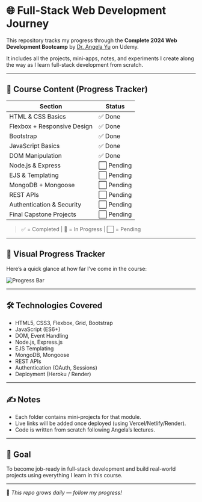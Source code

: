 # 🌐 Full-Stack Web Development Journey

This repository tracks my progress through the **Complete 2024 Web Development Bootcamp** by [Dr. Angela Yu](https://www.udemy.com/course/the-complete-web-development-bootcamp/) on Udemy.

It includes all the projects, mini-apps, notes, and experiments I create along the way as I learn full-stack development from scratch.

---

## 🚀 Course Content (Progress Tracker)

| Section                        | Status  
|-------------------------------|-------------------|
| HTML & CSS Basics             | ✅ Done          |                      
| Flexbox + Responsive Design   | ✅ Done          |              
| Bootstrap                     | ✅ Done          | 
| JavaScript Basics             | ✅ Done          | 
| DOM Manipulation              | ✅ Done          | 
| Node.js & Express             | ⬜️ Pending       |
| EJS & Templating              | ⬜️ Pending       |
| MongoDB + Mongoose            | ⬜️ Pending       |
| REST APIs                     | ⬜️ Pending       | 
| Authentication & Security     | ⬜️ Pending       | 
| Final Capstone Projects       | ⬜️ Pending       |

> ✅ = Completed | 🔄 = In Progress | ⬜️ =  Pending

---
## 🌸 Visual Progress Tracker

Here’s a quick glance at how far I’ve come in the course:

![Progress Bar](https://img.shields.io/badge/Progress-34%25-ffcfe0?style=for-the-badge&logo=javascript&logoColor=white)


---
## 🛠️ Technologies Covered

- HTML5, CSS3, Flexbox, Grid, Bootstrap
- JavaScript (ES6+)
- DOM, Event Handling
- Node.js, Express.js
- EJS Templating
- MongoDB, Mongoose
- REST APIs
- Authentication (OAuth, Sessions)
- Deployment (Heroku / Render)


---

## ✍️ Notes

- Each folder contains mini-projects for that module.
- Live links will be added once deployed (using Vercel/Netlify/Render).
- Code is written from scratch following Angela’s lectures.

---

## 🎯 Goal

To become job-ready in full-stack development and build real-world projects using everything I learn in this course.

---

🌱 *This repo grows daily — follow my progress!*


